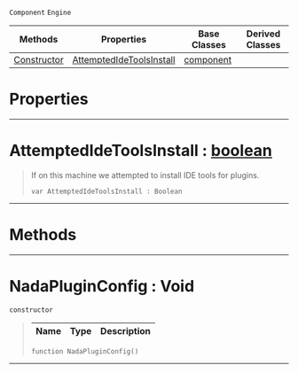  `Component` `Engine`



|Methods|Properties|Base Classes|Derived Classes|
|---|---|---|---|
|[ Constructor](https://github.com/ZilchEngine/ZilchDocs/blob/master/code_reference/class_reference/nadapluginconfig.md#nadapluginconfig-void)|[ AttemptedIdeToolsInstall](https://github.com/ZilchEngine/ZilchDocs/blob/master/code_reference/class_reference/nadapluginconfig.md#attemptedidetoolsinstall)|[component](https://github.com/ZilchEngine/ZilchDocs/blob/master/code_reference/class_reference/component.md)| |


 #  Properties


---  
 #  AttemptedIdeToolsInstall : [boolean](https://github.com/ZilchEngine/ZilchDocs/blob/master/code_reference/nada_base_types/boolean.md)

> If on this machine we attempted to install IDE tools for plugins.
> ``` lang=cpp, name=Nada
> var AttemptedIdeToolsInstall : Boolean


---  
 #  Methods


---  
 #  NadaPluginConfig : Void

 `constructor`

> 
> |Name|Type|Description|
> |---|---|---|
> ``` lang=cpp, name=Nada
> function NadaPluginConfig()
> ``` 


---  
 

 